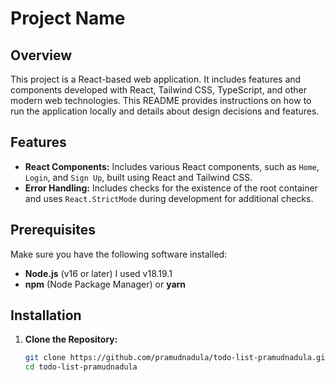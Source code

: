 # Project Name

## Overview

This project is a React-based web application. It includes features and components developed with React, Tailwind CSS, TypeScript, and other modern web technologies. This README provides instructions on how to run the application locally and details about design decisions and features.

## Features

- **React Components:** Includes various React components, such as `Home`, `Login`, and `Sign Up`, built using React and Tailwind CSS.
- **Error Handling:** Includes checks for the existence of the root container and uses `React.StrictMode` during development for additional checks.

## Prerequisites

Make sure you have the following software installed:

- **Node.js** (v16 or later) I used v18.19.1
- **npm** (Node Package Manager) or **yarn**

## Installation

1. **Clone the Repository:**

   ```bash
   git clone https://github.com/pramudnadula/todo-list-pramudnadula.git
   cd todo-list-pramudnadula
